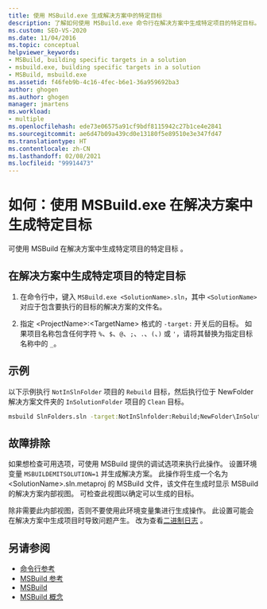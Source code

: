 ```yaml
---
title: 使用 MSBuild.exe 生成解决方案中的特定目标
description: 了解如何使用 MSBuild.exe 命令行在解决方案中生成特定项目的特定目标。
ms.custom: SEO-VS-2020
ms.date: 11/04/2016
ms.topic: conceptual
helpviewer_keywords:
- MSBuild, building specific targets in a solution
- msbuild.exe, building specific targets in a solution
- MSBuild, msbuild.exe
ms.assetid: f46feb9b-4c16-4fec-b6e1-36a959692ba3
author: ghogen
ms.author: ghogen
manager: jmartens
ms.workload:
- multiple
ms.openlocfilehash: ede73e06575a91cf9bdf8115942c27b1ce4e2841
ms.sourcegitcommit: ae6d47b09a439cd0e13180f5e89510e3e347fd47
ms.translationtype: HT
ms.contentlocale: zh-CN
ms.lasthandoff: 02/08/2021
ms.locfileid: "99914473"
---
```

# <a name="how-to-build-specific-targets-in-solutions-by-using-msbuildexe"></a>如何：使用 MSBuild.exe 在解决方案中生成特定目标

可使用 MSBuild 在解决方案中生成特定项目的特定目标  。

## <a name="to-build-a-specific-target-of-a-specific-project-in-a-solution"></a>在解决方案中生成特定项目的特定目标

1. 在命令行中，键入 `MSBuild.exe <SolutionName>.sln`，其中 `<SolutionName>` 对应于包含要执行的目标的解决方案的文件名。

2. 指定 \<ProjectName>:\<TargetName> 格式的 `-target:` 开关后的目标。 如果项目名称包含任何字符 `%`、`$`、`@`、`;`、`.`、`(`、`)` 或 `'`，请将其替换为指定目标名称中的 `_`。

## <a name="example"></a>示例

 以下示例执行 `NotInSlnFolder` 项目的 `Rebuild` 目标，然后执行位于 NewFolder 解决方案文件夹的 `InSolutionFolder` 项目的 `Clean` 目标。

```cmd
msbuild SlnFolders.sln -target:NotInSlnfolder:Rebuild;NewFolder\InSolutionFolder:Clean
```

## <a name="troubleshooting"></a>故障排除

如果想检查可用选项，可使用 MSBuild 提供的调试选项来执行此操作。 设置环境变量 `MSBUILDEMITSOLUTION=1` 并生成解决方案。 此操作将生成一个名为 \<SolutionName>.sln.metaproj 的 MSBuild 文件，该文件在生成时显示 MSBuild 的解决方案内部视图。 可检查此视图以确定可以生成的目标。

除非需要此内部视图，否则不要使用此环境变量集进行生成操作。 此设置可能会在解决方案中生成项目时导致问题产生。 改为查看[二进制日志](obtaining-build-logs-with-msbuild.md#save-a-binary-log) 。

## <a name="see-also"></a>另请参阅

- [命令行参考](../msbuild/msbuild-command-line-reference.md)
- [MSBuild 参考](../msbuild/msbuild-reference.md)
- [MSBuild](../msbuild/msbuild.md)
- [MSBuild 概念](../msbuild/msbuild-concepts.md)

